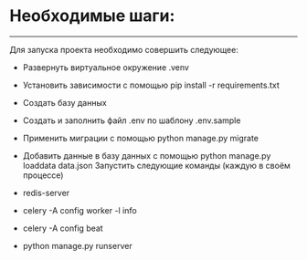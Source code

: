 # Необходимые шаги:

---

Для запуска проекта необходимо совершить следующее:

- Развернуть виртуальное окружение .venv
- Установить зависимости с помощью pip install -r requirements.txt
- Создать базу данных
- Создать и заполнить файл .env по шаблону .env.sample

- Применить миграции с помощью python manage.py migrate
- Добавить данные в базу данных с помощью python manage.py loaddata data.json
Запустить следующие команды (каждую в своём процессе)
- redis-server
- celery -A config worker -l info
- celery -A config beat
- python manage.py runserver
